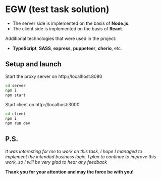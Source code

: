 # EGW (test task solution)

- The server side is implemented on the basis of **Node.js**.
- The client side is implemented on the basis of **React**.

Additional technologies that were used in the project:
- **TypeScript**, **SASS**, **express**, **puppeteer**, **cherio**, etc.


## Setup and launch

Start the proxy server on http://localhost:8080
```bash
cd server
npm i
npm start
```

Start client on http://localhost:3000

```bash
cd client
npm i
npm run dev
```

## P.S.
*It was interesting for me to work on this task, I hope I managed to implement the intended business logic. I plan to continue to improve this work, so I will be very glad to hear any feedback*


**Thank you for your attention and may the force be with you!**
